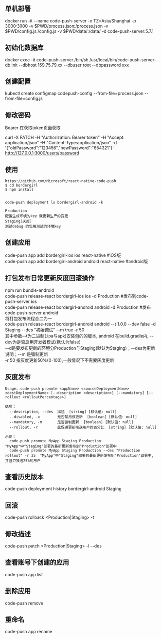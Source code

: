 ## 单机部署

docker run -it --name code-push-server -e TZ=Asia/Shanghai -p 3000:3000 -v $PWD/process.json:/process.json -v $PWD/config.js:/config.js -v $PWD/data/:/data/ -d code-push-server:5.7.1 

## 初始化数据库

docker exec -it code-push-server /bin/sh
/usr/local/bin/code-push-server-db init --dbhost 159.75.79.xx --dbuser root --dbpassword  xxx

## 创建配置

kubectl create configmap codepush-config --from-file=process.json --from-file=config.js

## 修改密码
Bearer 在获取token页面获取

curl -X PATCH -H "Authorization: Bearer token" -H "Accept: application/json" -H "Content-Type:application/json" -d '{"oldPassword":"123456","newPassword":"654321"}' http://127.0.0.1:3000/users/password

## 使用
```
https://github.com/Microsoft/react-native-code-push
$ cd bordergirl
$ npm install


code-push deployment ls bordergirl-android -k 

Production
配置生成环境的key 就更新生产的变更
Staging(灰度)
测试debug 的包用测试的环境key
```
## 创建应用
code-push app add bordergirl-ios ios react-native  #iOS版 \
code-push app add bordergirl-android android react-native #android版

## 打包发布日常更新灰度回滚操作

npm run bundle-android \
code-push release-react bordergirl-ios ios -d Production #发布到code-push-server ios \
code-push release-react bordergirl-android android -d Production #发布code-push-server android \
将打包发布流程合二为一 \
code-push release-react bordergirl-android android --t 1.0.0 --dev false -d Staging --des "初始调试" --m true -r 50 \
其中参数--t为二进制(.ipa与apk)安装包的的版本, android 在build.gradle内, --dev为是否启用开发者模式(默认为false) \
--d是要发布更新的环境分Production与Staging(默认为Staging)；--des为更新说明；--m 是强制更新  \
-r 50 指灰度更新50%(0-100),一般情况下不需要灰度更新

## 灰度发布
```
Usage: code-push promote <appName> <sourceDeploymentName> <destDeploymentName> [--description <description>] [--mandatory] [--rollout <rolloutPercentage>]

选项：
  --description, --des  描述  [string] [默认值: null]
  --disabled, -x        是否禁用该更新  [boolean] [默认值: null]
  --mandatory, -m       是否强制更新  [boolean] [默认值: null]
  --rollout, -r         此促进更新推送用户的百分比  [string] [默认值: null]

示例：
  code-push promote MyApp Staging Production                                   "MyApp"中"Staging"部署的最新更新发布到"Production"部署中
  code-push promote MyApp Staging Production --des "Production rollout" -r 25  "MyApp"中"Staging"部署的最新更新发布到"Production"部署中, 并且只推送25%的用户
```

## 查看历史版本
code-push deployment history bordergirl-android Staging
## 回滚
code-push rollback <AppName> <Production|Staging> -t <Label>
## 修改描述
code-push patch  <AppName>  <Production|Staging>  -l  <Label>  --des  <desc>
## 查看账号下创建的应用
code-push app list
## 删除应用
code-push remove <AppName>
## 重命名
code-push app rename  <OriginalAppName>  <name>
  
  
